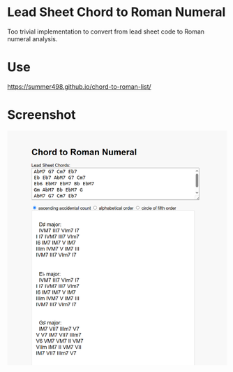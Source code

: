 # Lead Sheet Chord to Roman Numeral
Too trivial implementation to convert from lead sheet code to Roman numeral analysis.

# Use
https://summer498.github.io/chord-to-roman-list/

# Screenshot
![](screenshot.png)
